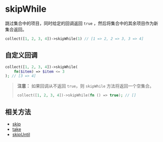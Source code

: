 # skipWhile

跳过集合中的项目，同时给定的回调返回 `true` ，然后将集合中的其余项目作为新集合返回。

```php
collect([1, 2, 3, 4])->skipWhile(1) // [1 => 2, 2 => 3, 3 => 4]
```

## 自定义回调

```php
collect([1, 2, 3, 4])->skipWhile(
    fn($item) => $item <= 3
); // [3 => 4]
```

> **注意：** 如果回调从不返回 `true`，则 `skipWhile` 方法将返回一个空集合。
> ```php
> collect([1, 2, 3, 4])->skipWhile(fn () => true); // []
> ```

## 相关方法

- [skip](skip.md)
- [take](take.md)
- [skipUntil](skipUntil.md)
